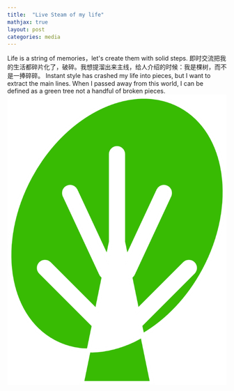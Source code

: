 ```yaml
---
title:  "Live Steam of my life"
mathjax: true
layout: post
categories: media
---
```


Life is a string of memories，let's create them with solid steps.
即时交流把我的生活都碎片化了，破碎。我想提溜出来主线，给人介绍的时候：我是棵树，而不是一捧碎碎。
Instant style has crashed my life into pieces, but I want to extract the main lines. When I passed away from this world, I can be defined as a green tree not a handful of broken pieces. 
![screenshot](tree.png)
